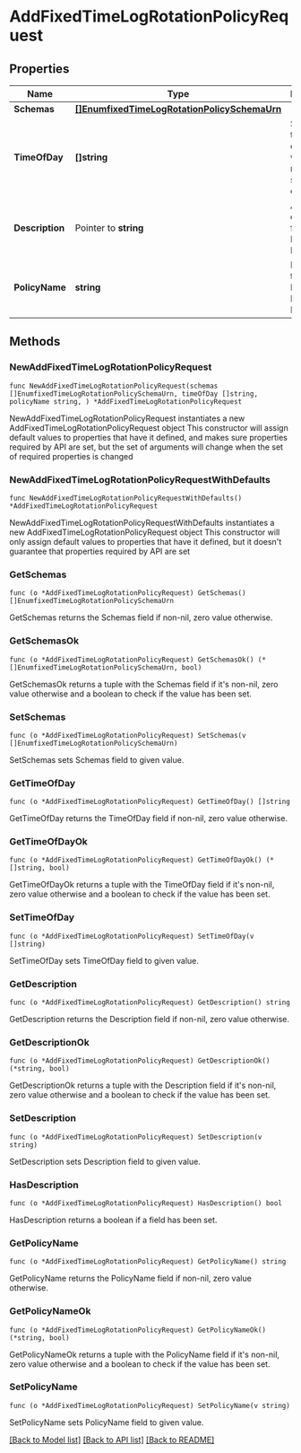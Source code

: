 # AddFixedTimeLogRotationPolicyRequest

## Properties

Name | Type | Description | Notes
------------ | ------------- | ------------- | -------------
**Schemas** | [**[]EnumfixedTimeLogRotationPolicySchemaUrn**](EnumfixedTimeLogRotationPolicySchemaUrn.md) |  | 
**TimeOfDay** | **[]string** | Specifies the time of day at which log rotation should occur. | 
**Description** | Pointer to **string** | A description for this Log Rotation Policy | [optional] 
**PolicyName** | **string** | Name of the new Log Rotation Policy | 

## Methods

### NewAddFixedTimeLogRotationPolicyRequest

`func NewAddFixedTimeLogRotationPolicyRequest(schemas []EnumfixedTimeLogRotationPolicySchemaUrn, timeOfDay []string, policyName string, ) *AddFixedTimeLogRotationPolicyRequest`

NewAddFixedTimeLogRotationPolicyRequest instantiates a new AddFixedTimeLogRotationPolicyRequest object
This constructor will assign default values to properties that have it defined,
and makes sure properties required by API are set, but the set of arguments
will change when the set of required properties is changed

### NewAddFixedTimeLogRotationPolicyRequestWithDefaults

`func NewAddFixedTimeLogRotationPolicyRequestWithDefaults() *AddFixedTimeLogRotationPolicyRequest`

NewAddFixedTimeLogRotationPolicyRequestWithDefaults instantiates a new AddFixedTimeLogRotationPolicyRequest object
This constructor will only assign default values to properties that have it defined,
but it doesn't guarantee that properties required by API are set

### GetSchemas

`func (o *AddFixedTimeLogRotationPolicyRequest) GetSchemas() []EnumfixedTimeLogRotationPolicySchemaUrn`

GetSchemas returns the Schemas field if non-nil, zero value otherwise.

### GetSchemasOk

`func (o *AddFixedTimeLogRotationPolicyRequest) GetSchemasOk() (*[]EnumfixedTimeLogRotationPolicySchemaUrn, bool)`

GetSchemasOk returns a tuple with the Schemas field if it's non-nil, zero value otherwise
and a boolean to check if the value has been set.

### SetSchemas

`func (o *AddFixedTimeLogRotationPolicyRequest) SetSchemas(v []EnumfixedTimeLogRotationPolicySchemaUrn)`

SetSchemas sets Schemas field to given value.


### GetTimeOfDay

`func (o *AddFixedTimeLogRotationPolicyRequest) GetTimeOfDay() []string`

GetTimeOfDay returns the TimeOfDay field if non-nil, zero value otherwise.

### GetTimeOfDayOk

`func (o *AddFixedTimeLogRotationPolicyRequest) GetTimeOfDayOk() (*[]string, bool)`

GetTimeOfDayOk returns a tuple with the TimeOfDay field if it's non-nil, zero value otherwise
and a boolean to check if the value has been set.

### SetTimeOfDay

`func (o *AddFixedTimeLogRotationPolicyRequest) SetTimeOfDay(v []string)`

SetTimeOfDay sets TimeOfDay field to given value.


### GetDescription

`func (o *AddFixedTimeLogRotationPolicyRequest) GetDescription() string`

GetDescription returns the Description field if non-nil, zero value otherwise.

### GetDescriptionOk

`func (o *AddFixedTimeLogRotationPolicyRequest) GetDescriptionOk() (*string, bool)`

GetDescriptionOk returns a tuple with the Description field if it's non-nil, zero value otherwise
and a boolean to check if the value has been set.

### SetDescription

`func (o *AddFixedTimeLogRotationPolicyRequest) SetDescription(v string)`

SetDescription sets Description field to given value.

### HasDescription

`func (o *AddFixedTimeLogRotationPolicyRequest) HasDescription() bool`

HasDescription returns a boolean if a field has been set.

### GetPolicyName

`func (o *AddFixedTimeLogRotationPolicyRequest) GetPolicyName() string`

GetPolicyName returns the PolicyName field if non-nil, zero value otherwise.

### GetPolicyNameOk

`func (o *AddFixedTimeLogRotationPolicyRequest) GetPolicyNameOk() (*string, bool)`

GetPolicyNameOk returns a tuple with the PolicyName field if it's non-nil, zero value otherwise
and a boolean to check if the value has been set.

### SetPolicyName

`func (o *AddFixedTimeLogRotationPolicyRequest) SetPolicyName(v string)`

SetPolicyName sets PolicyName field to given value.



[[Back to Model list]](../README.md#documentation-for-models) [[Back to API list]](../README.md#documentation-for-api-endpoints) [[Back to README]](../README.md)


